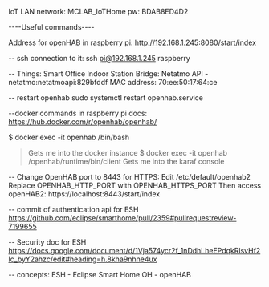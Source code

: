 IoT LAN
network: MCLAB_IoTHome
pw: BDAB8ED4D2

----Useful commands----

Address for openHAB in raspberry pi:
http://192.168.1.245:8080/start/index

-- ssh connection to it:
ssh pi@192.168.1.245
raspberry

-- Things: Smart Office Indoor Station
Bridge: Netatmo API - netatmo:netatmoapi:829bfddf
MAC address: 70:ee:50:17:64:ce

-- restart openhab
sudo systemctl restart openhab.service

--docker commands in raspberry pi
docs: https://hub.docker.com/r/openhab/openhab/

$ docker exec -it openhab /bin/bash 
 > Gets me into the docker instance
$ docker exec -it openhab /openhab/runtime/bin/client
> Gets me into the karaf console

-- Change OpenHAB port to 8443 for HTTPS:
Edit /etc/default/openhab2
Replace OPENHAB_HTTP_PORT with OPENHAB_HTTPS_PORT
Then access openHAB2: https://localhost:8443/start/index

-- commit of authentication api for ESH
https://github.com/eclipse/smarthome/pull/2359#pullrequestreview-7199655

-- Security doc for ESH
https://docs.google.com/document/d/1Vja574ycr2f_1nDdhLheEPdqkRlsvHf2lc_byY2ahzc/edit#heading=h.8kha9nhne4ux

-- concepts:
ESH - Eclipse Smart Home
OH - openHAB

